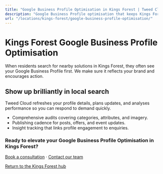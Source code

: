 ```yaml
---
title: "Google Business Profile Optimisation in Kings Forest | Tweed Cloud"
description: "Google Business Profile optimisation that keeps Kings Forest listings accurate and engaging."
url: "/locations/kings-forest/google-business-profile-optimisation/"
---
```


# Kings Forest Google Business Profile Optimisation

When residents search for nearby solutions in Kings Forest, they often see your Google Business Profile first. We make sure it reflects your brand and encourages action.

## Show up brilliantly in local search

Tweed Cloud refreshes your profile details, plans updates, and analyses performance so you can respond to demand quickly.

- Comprehensive audits covering categories, attributes, and imagery.
- Publishing cadence for posts, offers, and event updates.
- Insight tracking that links profile engagement to enquiries.

### Ready to elevate your Google Business Profile Optimisation in Kings Forest?

[Book a consultation](/consultation/) · [Contact our team](/contact/)

[Return to the Kings Forest hub](/locations/kings-forest/)
